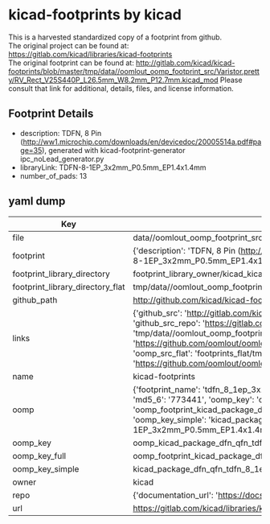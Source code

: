# kicad-footprints by kicad  
This is a harvested standardized copy of a footprint from github.  
The original project can be found at:  
https://gitlab.com/kicad/libraries/kicad-footprints  
The original footprint can be found at:
http://gitlab.com/kicad/kicad-footprints/blob/master/tmp/data//oomlout_oomp_footprint_src/Varistor.pretty/RV_Rect_V25S440P_L26.5mm_W8.2mm_P12.7mm.kicad_mod
Please consult that link for additional, details, files, and license information.  
## Footprint Details
* description: TDFN, 8 Pin (http://ww1.microchip.com/downloads/en/devicedoc/20005514a.pdf#page=35), generated with kicad-footprint-generator ipc_noLead_generator.py  
* libraryLink: TDFN-8-1EP_3x2mm_P0.5mm_EP1.4x1.4mm  
* number_of_pads: 13  
## yaml dump  
| Key | Value |  
| --- | --- |  
| file | data//oomlout_oomp_footprint_src/kicad-footprints/Package_DFN_QFN.pretty/TDFN-8-1EP_3x2mm_P0.5mm_EP1.4x1.4mm.kicad_mod |  
| footprint | {'description': 'TDFN, 8 Pin (http://ww1.microchip.com/downloads/en/devicedoc/20005514a.pdf#page=35), generated with kicad-footprint-generator ipc_noLead_generator.py', 'libraryLink': 'TDFN-8-1EP_3x2mm_P0.5mm_EP1.4x1.4mm', 'number_of_pads': 13} |  
| footprint_library_directory | footprint_library_owner/kicad_kicad-footprints/ |  
| footprint_library_directory_flat | tmp/data//oomlout_oomp_footprint_src/footprints_flat/kicad_package_dfn_qfn_tdfn_8_1ep_3x2mm_p0_5mm_ep1_4x1_4mm/working |  
| github_path | http://github.com/kicad/kicad-footprints/blob/master/tmp/data//oomlout_oomp_footprint_src/Package_DFN_QFN.pretty/TDFN-8-1EP_3x2mm_P0.5mm_EP1.4x1.4mm.kicad_mod |  
| links | {'github_src': 'http://gitlab.com/kicad/kicad-footprints/blob/master/tmp/data//oomlout_oomp_footprint_src/Varistor.pretty/RV_Rect_V25S440P_L26.5mm_W8.2mm_P12.7mm.kicad_mod', 'github_src_repo': 'https://gitlab.com/kicad/libraries/kicad-footprints', 'oomp_bot': 'tmp/data//oomlout_oomp_footprint_src/footprints/kicad_package_dfn_qfn_tdfn_8_1ep_3x2mm_p0_5mm_ep1_4x1_4mm/working', 'oomp_bot_github': 'https://github.com/oomlout/oomlout_oomp_footprint_bot/tree/main/tmp/data//oomlout_oomp_footprint_src/footprints/kicad_package_dfn_qfn_tdfn_8_1ep_3x2mm_p0_5mm_ep1_4x1_4mm/working', 'oomp_src_flat': 'footprints_flat/tmp/data//oomlout_oomp_footprint_src/footprints_flat/kicad_package_dfn_qfn_tdfn_8_1ep_3x2mm_p0_5mm_ep1_4x1_4mm/working', 'oomp_src_flat_github': 'https://github.com/oomlout/oomlout_oomp_footprint_src/tree/main/tmp/data//oomlout_oomp_footprint_src/footprints_flat/kicad_package_dfn_qfn_tdfn_8_1ep_3x2mm_p0_5mm_ep1_4x1_4mm/working'} |  
| name | kicad-footprints |  
| oomp | {'footprint_name': 'tdfn_8_1ep_3x2mm_p0_5mm_ep1_4x1_4mm', 'library_name': 'package_dfn_qfn', 'md5': '77344155de824d6cf30386e06fc1fa06', 'md5_10': '77344155de', 'md5_5': '77344', 'md5_6': '773441', 'oomp_key': 'oomp_kicad_package_dfn_qfn_tdfn_8_1ep_3x2mm_p0_5mm_ep1_4x1_4mm', 'oomp_key_extra': 'oomp_footprint_kicad_package_dfn_qfn_tdfn_8_1ep_3x2mm_p0_5mm_ep1_4x1_4mm', 'oomp_key_full': 'oomp_footprint_kicad_package_dfn_qfn_tdfn_8_1ep_3x2mm_p0_5mm_ep1_4x1_4mm_773441', 'oomp_key_simple': 'kicad_package_dfn_qfn_tdfn_8_1ep_3x2mm_p0_5mm_ep1_4x1_4mm', 'original_filename': 'data//oomlout_oomp_footprint_src/kicad-footprints/Package_DFN_QFN.pretty/TDFN-8-1EP_3x2mm_P0.5mm_EP1.4x1.4mm.kicad_mod', 'owner_name': 'kicad'} |  
| oomp_key | oomp_kicad_package_dfn_qfn_tdfn_8_1ep_3x2mm_p0_5mm_ep1_4x1_4mm |  
| oomp_key_full | oomp_footprint_kicad_package_dfn_qfn_tdfn_8_1ep_3x2mm_p0_5mm_ep1_4x1_4mm |  
| oomp_key_simple | kicad_package_dfn_qfn_tdfn_8_1ep_3x2mm_p0_5mm_ep1_4x1_4mm |  
| owner | kicad |  
| repo | {'documentation_url': 'https://docs.github.com/rest/repos/repos#get-a-repository', 'message': 'Not Found'} |  
| url | https://gitlab.com/kicad/libraries/kicad-footprints |  


